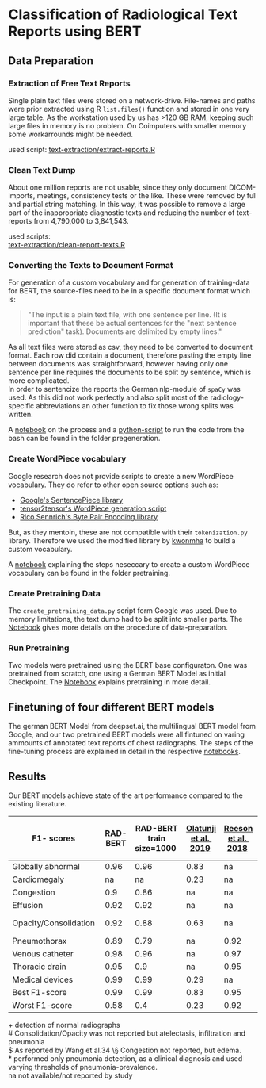 # Classification of Radiological Text Reports using BERT

## Data Preparation
### Extraction of Free Text Reports
Single plain text files were stored on a network-drive. File-names and paths were prior extracted using R `list.files()` function and stored in one very large table. As the workstation used by us has >120 GB RAM, keeping such large files in memory is no problem. On Coimputers with smaller memory some workarrounds might be needed.   

used script: [text-extraction/extract-reports.R](text-extraction/extract-reports.R)

### Clean Text Dump
About one million reports are not usable, since they only document DICOM-imports, meetings, consistency tests or the like. These were removed by full and partial string matching. In this way, it was possible to remove a large part of the inappropriate diagnostic texts and reducing the number of text-reports from 4,790,000 to 3,841,543. 

used scripts:   
[text-extraction/clean-report-texts.R](text-extraction/clean-report-texts.R)

### Converting the Texts to Document Format
For generation of a custom vocabulary and for generation of training-data for BERT, the source-files need to be in a specific document format which is: 

> "The input is a plain text file, with one sentence per line. (It is important that these be actual sentences for the "next sentence prediction" task). Documents are delimited by empty lines."

As all text files were stored as csv, they need to be converted to document format. Each row did contain a document, therefore pasting the empty line between documents was straightforward, however having only one sentence per line requires the documents to be split by sentence, which is more complicated.  
In order to sentencize the reports the German nlp-module of `spaCy` was used. As this did not work perfectly and also split most of the radiology-specific abbreviations an other function to fix those wrong splits was written. 

A [notebook](pretraining/sentencizing.ipynb) on the process and a [python-script](pretraining/run_sentencizing.py) to run the code from the bash can be found in the folder pregeneration.

### Create WordPiece vocabulary
Google research does not provide scripts to create a new WordPiece vocabulary. They do refer to other open source options such as:

- [Google's SentencePiece library](https://github.com/google/sentencepiece)
- [tensor2tensor's WordPiece generation script](https://github.com/tensorflow/tensor2tensor/blob/master/tensor2tensor/data_generators/text_encoder_build_subword.py)
- [Rico Sennrich's Byte Pair Encoding library](https://github.com/rsennrich/subword-nmt)

But, as they mentoin, these are not compatible with their `tokenization.py` library. Therefore we used the modified library by [kwonmha](https://github.com/kwonmha/bert-vocab-builder) to build a custom vocabulary. 

A [notebook](pretraining/bert-custom-vocabulary.ipynb) explaining the steps neseccary to create a custom WordPiece vocabulary can be found in the folder pretraining. 

### Create Pretraining Data
The `create_pretraining_data.py` script form Google was used. Due to memory limitations, the text dump had to be split into smaller parts. The [Notebook](pretraining/notebooks/03_create-pretraining-data.ipynb) gives more details on the procedure of data-preparation.  

### Run Pretraining
Two models were pretrained using the BERT base configuraton. One was pretrained from scratch, one using a German BERT Model as initial Checkpoint. The [Notebook](pretraining/notebooks/04_run-pretraining.ipynb) explains pretraining in more detail. 

## Finetuning of four different BERT models
The german BERT Model from deepset.ai, the multilingual BERT model from Google, and our two pretrained BERT models were all fintuned on varing ammounts of annotated text reports of chest radiographs. 
The steps of the fine-tuning process are explained in detail in the respective [notebooks](finetuning). 

## Results
Our BERT models achieve state of the art performance compared to the existing literature. 

| F1- scores 		| RAD-BERT	| RAD-BERT train size=1000 | [Olatunji et al.  2019](https://arxiv.org/pdf/1905.02283.pdf) | [Reeson et al.  2018](https://www.ncbi.nlm.nih.gov/pubmed/29802131) |	[Friedlin et al.  2006](https://www.ncbi.nlm.nih.gov/pubmed/17238345) |	[Wang et al.   2017](https://arxiv.org/abs/1705.02315) |	MetaMap $   2017 |	[Asatryan et al.  2011](https://www.ncbi.nlm.nih.gov/pubmed/21093355) |	[Elkin et al.  2008](https://www.ncbi.nlm.nih.gov/pmc/articles/PMC2656026/) |   
|---|---|---|---|---|---|---|---|---|---|---|  
| Globally abnormal 	|	0.96  |	0.96	| 0.83		  | na 		| na 	|	0.93+ 		|0.91+ 			| na 		| na 		|  
| Cardiomegaly      	| na 	| na 	|	0.23      | na 	|	0.97	| 0.88 			|	0.9 		| na 		| na 		|  
| Congestion        	|	0.9	| 0.86 		| na 	  | na 	|	0.98	| 0.83§ 		|	0.77§ 		|	 na 	| na 		|  
| Effusion 	    	|	0.92	| 0.92 		|  na 	  | na 	|	0.98 	|	0.87		| 0.81 			| na 		| na 		|  
| Opacity/Consolidation |	0.92 	|	0.88 	|	0.63 	  | na 	| na 	| 0.91/0.80/0.77\# 	|	0.95/0.39/0.71\# |	0.24-0.57\* 	|	0.82 		|  
| Pneumothorax    	|	0.89    |	0.79	| na 		  |	0.92	| na 		|	0.86		| 0.46 			| na 		| na		|   
| Venous catheter  	|	0.98    |	0.96 	| na 	  |	0.97 	| na 	| na 		| na 		| na 		| na		|   
| Thoracic drain   	|	0.95    |	0.9	| na 		  |	0.95 	| na 	| na 		| na 		| na 		| na 		|  
| Medical devices  	|	0.99    |	0.99	| 0.29 		  | na 	| na 	| na 		| na 		| na 		| na 		|  
| Best F1-score    	|	0.99    |	0.99 	|	0.83 	  | 	0.95 	|	0.98 	|	0.93 		|	0.95 		|	0.57		| 0.82 			|  
| Worst F1-score   	|	0.58	| 0.4 		|	0.23 	  | 	0.92	| 0.97		| 0.52			| 0.39			| 0.24			| 0.82 			|  

\+ detection of normal radiographs  
\# Consolidation/Opacity was not reported but atelectasis, infiltration and pneumonia  
\$ As reported by Wang et al.34 
\§ Congestion not reported, but edema.  
\* performed only pneumonia detection, as a clinical diagnosis and used varying thresholds of pneumonia-prevalence.  
na not available/not reported by study

